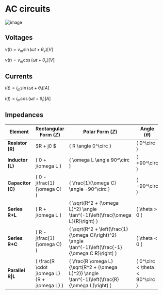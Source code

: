 # AC circuits

![image](https://github.com/user-attachments/assets/b7ab8ffd-ad6f-415a-9d9a-d30c1bc14095)

## Voltages

$v(t)= v_m\sin(\omega t + \theta_v) [V]$

$v(t)= v_m\cos(\omega t + \theta_v) [V]$

## Currents

$i(t)= i_m\sin(\omega t + \theta_i) [A]$

$i(t)= i_m\cos(\omega t + \theta_i) [A]$

## Impedances

| Element          | Rectangular Form $(Z)$       | Polar Form $(Z)$                     | Angle $(\theta)$ |
|------------------|--------------------------------|----------------------------------------|--------------------|
| **Resistor (R)** | $R + j0 $                   | \( R \angle 0^\circ \)                 | \( 0^\circ \)      |
| **Inductor (L)** | \( 0 + j\omega L \)            | \( \omega L \angle 90^\circ \)         | \( +90^\circ \)    |
| **Capacitor (C)**| \( 0 - j\frac{1}{\omega C} \)  | \( \frac{1}{\omega C} \angle -90^\circ \) | \( -90^\circ \) |
| **Series R+L**   | \( R + j\omega L \)            | \( \sqrt{R^2 + (\omega L)^2} \angle \tan^{-1}\left(\frac{\omega L}{R}\right) \) | \( \theta > 0 \) |
| **Series R+C**   | \( R - j\frac{1}{\omega C} \)  | \( \sqrt{R^2 + \left(\frac{1}{\omega C}\right)^2} \angle \tan^{-1}\left(\frac{-1}{\omega C R}\right) \) | \( \theta < 0 \) |
| **Parallel R\|L**| \( \frac{R \cdot j\omega L}{R + j\omega L} \) | \( \frac{R \omega L}{\sqrt{R^2 + (\omega L)^2}} \angle \tan^{-1}\left(\frac{R}{\omega L}\right) \) | \( 0^\circ < \theta < 90^\circ \) |
